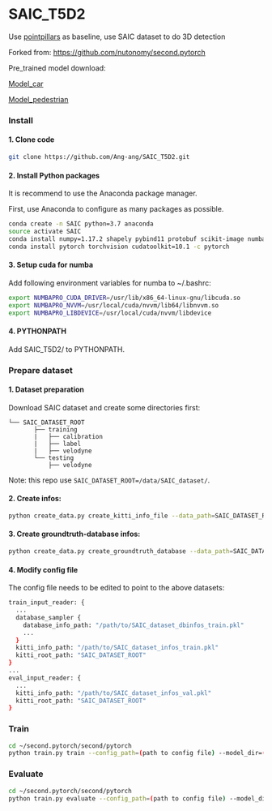 # SAIC_T5D2
Use [pointpillars](https://arxiv.org/pdf/1812.05784.pdf) as baseline, use SAIC dataset to do 3D detection

Forked from: https://github.com/nutonomy/second.pytorch

Pre_trained model download:

[Model_car](https://drive.google.com/file/d/1bDuc4clHaIBmme8iq4oR5uaSqvjS6sBo/view?usp=sharing)

[Model_pedestrian](https://drive.google.com/file/d/1grf_VlbgwvflnpfqYuM1wXF_80q8FAUq/view?usp=sharing)

### Install

#### 1. Clone code

```bash
git clone https://github.com/Ang-ang/SAIC_T5D2.git
```
#### 2. Install Python packages

It is recommend to use the Anaconda package manager.

First, use Anaconda to configure as many packages as possible.
```bash
conda create -n SAIC python=3.7 anaconda
source activate SAIC
conda install numpy=1.17.2 shapely pybind11 protobuf scikit-image numba pillow
conda install pytorch torchvision cudatoolkit=10.1 -c pytorch
```
#### 3. Setup cuda for numba

Add following environment variables for numba to ~/.bashrc:

```bash
export NUMBAPRO_CUDA_DRIVER=/usr/lib/x86_64-linux-gnu/libcuda.so
export NUMBAPRO_NVVM=/usr/local/cuda/nvvm/lib64/libnvvm.so
export NUMBAPRO_LIBDEVICE=/usr/local/cuda/nvvm/libdevice
```
#### 4. PYTHONPATH

Add SAIC_T5D2/ to PYTHONPATH.

### Prepare dataset

#### 1. Dataset preparation

Download SAIC dataset and create some directories first:

```plain
└── SAIC_DATASET_ROOT
       ├── training
       |   ├── calibration
       |   ├── label
       |   ├── velodyne
       └── testing
           ├── velodyne
```
Note: this repo use ```SAIC_DATASET_ROOT=/data/SAIC_dataset/```.

#### 2. Create infos:

```bash
python create_data.py create_kitti_info_file --data_path=SAIC_DATASET_ROOT
```
#### 3. Create groundtruth-database infos:

```bash
python create_data.py create_groundtruth_database --data_path=SAIC_DATASET_ROOT
```
#### 4. Modify config file

The config file needs to be edited to point to the above datasets:

```bash
train_input_reader: {
  ...
  database_sampler {
    database_info_path: "/path/to/SAIC_dataset_dbinfos_train.pkl"
    ...
  }
  kitti_info_path: "/path/to/SAIC_dataset_infos_train.pkl"
  kitti_root_path: "SAIC_DATASET_ROOT"
}
...
eval_input_reader: {
  ...
  kitti_info_path: "/path/to/SAIC_dataset_infos_val.pkl"
  kitti_root_path: "SAIC_DATASET_ROOT"
}
```
### Train

```bash
cd ~/second.pytorch/second/pytorch
python train.py train --config_path=(path to config file) --model_dir=(path to model dir) --ckpt_path=(path to model)
```
### Evaluate

```bash
cd ~/second.pytorch/second/pytorch
python train.py evaluate --config_path=(path to config file) --model_dir=(path to model dir) --ckpt_path=(path to model)
```

